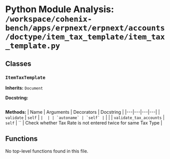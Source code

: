 # Python Module Analysis: `/workspace/cohenix-bench/apps/erpnext/erpnext/accounts/doctype/item_tax_template/item_tax_template.py`

## Classes

### `ItemTaxTemplate`
**Inherits:** `Document`


**Docstring:**
```

```

**Methods:**
| Name | Arguments | Decorators | Docstring |
|---|---|---|---|
| `validate` | `self` | `` |  |
| `autoname` | `self` | `` |  |
| `validate_tax_accounts` | `self` | `` | Check whether Tax Rate is not entered twice for same Tax Type |





## Functions

No top-level functions found in this file.
